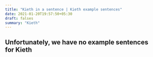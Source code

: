```yaml
---
title: "Kieth in a sentence | Kieth example sentences"
date: 2021-01-20T19:57:50+05:30
draft: falses
summary: "Kieth"
---
```

## Unfortunately, we have no example sentences for Kieth                 
